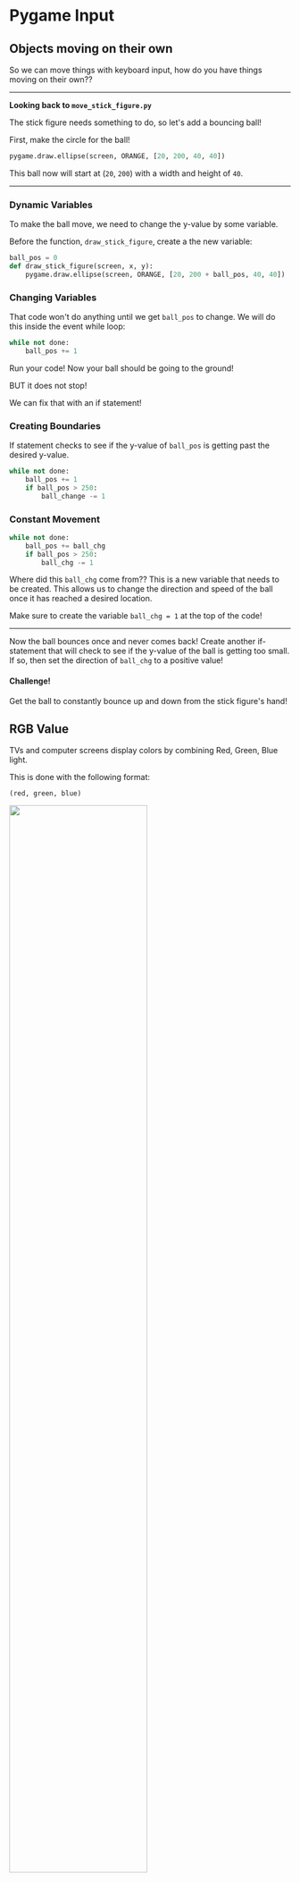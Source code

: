 # Pygame Input

## Objects moving on their own

So we can move things with keyboard input, how do you have things moving on their own??

---

**Looking back to `move_stick_figure.py`**

The stick figure needs something to do, so let's add a bouncing ball!

First, make the circle for the ball!

```python
pygame.draw.ellipse(screen, ORANGE, [20, 200, 40, 40])
```

This ball now will start at (`20`, `200`) with a width and height of `40`.

---

### Dynamic Variables

To make the ball move, we need to change the y-value by some variable.

Before the function, `draw_stick_figure`, create a the new variable:

```python
ball_pos = 0
def draw_stick_figure(screen, x, y):
    pygame.draw.ellipse(screen, ORANGE, [20, 200 + ball_pos, 40, 40])
```

### Changing Variables

That code won't do anything until we get `ball_pos` to change. We will do this inside the event while loop:

```python
while not done:
	ball_pos += 1
```

Run your code! Now your ball should be going to the ground!

BUT it does not stop!

We can fix that with an if statement!

### Creating Boundaries

If statement checks to see if the y-value of `ball_pos` is getting past the desired y-value.

```python
while not done:
	ball_pos += 1
	if ball_pos > 250:
		ball_change -= 1
```

### Constant Movement

```python
while not done:
	ball_pos += ball_chg
	if ball_pos > 250:
		ball_chg -= 1
```

Where did this `ball_chg` come from?? This is a new variable that needs to be created. This allows us to change the direction and speed of the ball once it has reached a desired location.

Make sure to create the variable `ball_chg = 1` at the top of the code!

---

Now the ball bounces once and never comes back! Create another if-statement that will check to see if the y-value of the ball is getting too small. If so, then set the direction of `ball_chg` to a positive value!

#### Challenge!

Get the ball to constantly bounce up and down from the stick figure's hand!

## RGB Value

TVs and computer screens display colors by combining Red, Green, Blue light.

This is done with the following format:

`(red, green, blue)`

<img src="../images/pygame/rgb.png" width=70%>

* `red`/`green`/`blue` are all values between 0 and 255
* (0, 0, 0) represents black
* (255,255,255) represents white

## Input Exercise #1 - Text Color

Open and execute [text_color](../programs/pygame-input/text_color.py)

* What do you see?
* How many times did you push?

The following line is where the text is placed on the window:

```python
text = font.render(TEXT_OUTPUT, true, (0, 0, BLUE_COLOR))
```

The second argument is for **antialias**: a boolean holding if true the characters will have smooth edges.
The color value is `(0,0,[current_blue color])`

---

The following lines create the counterclockwise rotation, turning one degree every:

```python
text = pygame.transform.rotate(text, text_rotate_degrees)
text_rotate_degrees += 1
```

---

Blit: Copying the pixels belonging to said object onto the destination object. 

```python
screen.blit(text, [100, 50])
```

So to render the background object, you blit it onto the screen.

## Input Exercise #2 - Text Color

Open and execute [multi_text_color](../programs/pygame-input/multi_text_color.py)

Let's add multiple buttons! You might need to add code in several different spots! 

This will change, in addition to the blue value, the red and yellow values of the font!

Let's fix it!


## Python Classes - Brief Review

A class is a way to take a grouping of functions and data and place them inside a container so you can access them with the . (dot) operator.

```python
class Person:
    def __init__(self):        
		self.first_name = "Sally"
    	self.age = 10
		
	def have_birthday(self):
		print("I was: " + self.age)
		self.age = self.age + 1    
		print ("I am now: " + self.age)
```


### Default values

When a Person is first created, their default name will be Sally and default age will be 10.

`self` is a "placeholder" for an object's name.

```python
def __init__(self):        
	self.first_name = "Sally"
	self.age = 10
```




### Objects

We have now created a student object. This object's name is `student`.
This object now has all of the variables and functions that the Person class has.

```python
student = Person()
print(student.first_name)
student.have_birthday()
```

`print(student.first_name)` will output the student's name, which is currently "Sally"

`student.have_birthday()` will output:
```
I was 10
I am now 11
```

## Input Exercise #3

Open the file: [sprite_collect_blocks](../programs/pygame-input/sprite_collect_blocks.py)

The constructor sets the default variable values of every block.
The user must specify the color, width and height.

```python
def __init__(self, color, width, height):
	""" Constructor. Pass in the color of the block,
	and its x and y position. """

	# Call the parent class (Sprite) constructor
	pygame.sprite.Sprite.__init__(self)

	# Create an image of the block, and fill it with a color.
	# This could also be an image loaded from the disk.
	self.image = pygame.Surface([width, height])
	self.image.fill(color)

	# Fetch the rectangle object that has the dimensions of the image.
	# Update the position of this object by setting the values of rect.x and rect.y
	self.rect = self.image.get_rect()
```

---

The constructor:

* Sets every `Block` object to be a subclass of the Sprite class, giving it more functions and variables.
* Creates the block image, giving it the specified color
* Sets the blocks x and y values
* Creates 50 randomly located Block objects on the window. Adds new Block objects to the Sprite and Block list
* Creates the player Block object. Adds the player to the Block list
* Set up your circuits to move the block around with the push of a button


# Sources

* Pygame official documentation: http://www.pygame.org/wiki/
* TutorialsPoint definitions: www.tutorialspoint.com/python/
* Pygame tutorial: http://www.balloonbuilding.com/index.php?chapter=example_code
